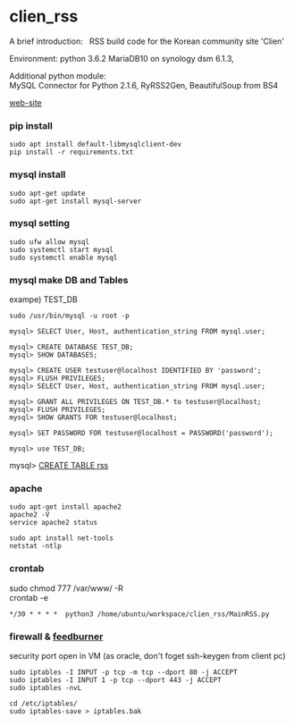 # clien_rss

A brief introduction:
    RSS build code for the Korean community site 'Clien'


Environment:
    python 3.6.2
    MariaDB10 on synology dsm 6.1.3,
    
Additional python module:    
    MySQL Connector for Python 2.1.6,
    RyRSS2Gen,
    BeautifulSoup from BS4

[web-site](https://slowlifecoding.blogspot.com/2017/08/build-clien-rss-by-python3.html)  

### pip install
```
sudo apt install default-libmysqlclient-dev
pip install -r requirements.txt
```

### mysql install  
```shell
sudo apt-get update
sudo apt-get install mysql-server
```
  
### mysql setting  
```shell
sudo ufw allow mysql
sudo systemctl start mysql
sudo systemctl enable mysql
```

### mysql make DB and Tables  
exampe) TEST_DB
```shell
sudo /usr/bin/mysql -u root -p

mysql> SELECT User, Host, authentication_string FROM mysql.user;

mysql> CREATE DATABASE TEST_DB;
mysql> SHOW DATABASES;

mysql> CREATE USER testuser@localhost IDENTIFIED BY 'password';
mysql> FLUSH PRIVILEGES;
mysql> SELECT User, Host, authentication_string FROM mysql.user;

mysql> GRANT ALL PRIVILEGES ON TEST_DB.* to testuser@localhost;
mysql> FLUSH PRIVILEGES;
mysql> SHOW GRANTS FOR testuser@localhost;

mysql> SET PASSWORD FOR testuser@localhost = PASSWORD('password');

mysql> use TEST_DB;
```
mysql> [CREATE TABLE rss](MySQL_CREATE_TABLE.sql)

### apache   

```
sudo apt-get install apache2
apache2 -V
service apache2 status

sudo apt install net-tools
netstat -ntlp 
```

### crontab  
sudo chmod 777 /var/www/ -R  
crontab -e  
```
*/30 * * * *  python3 /home/ubuntu/workspace/clien_rss/MainRSS.py
```


### firewall & [feedburner](https://feedburner.google.com/fb/a/myfeeds)
security port open in VM (as oracle, don't foget ssh-keygen from client pc)
```
sudo iptables -I INPUT -p tcp -m tcp --dport 80 -j ACCEPT
sudo iptables -I INPUT 1 -p tcp --dport 443 -j ACCEPT
sudo iptables -nvL

cd /etc/iptables/
sudo iptables-save > iptables.bak
```

